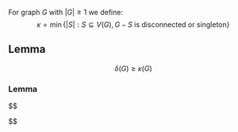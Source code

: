 For graph $G$ with $\lvert G \rvert\geq 1$ we define:
$$
\kappa=\operatorname{min} \{ \lvert S \rvert  : S\subseteq V(G), G-S \text{ is disconnected or singleton} \}
$$

## Lemma
$$
\delta(G) \geq \kappa(G)
$$
### Lemma
$$

$$